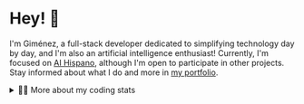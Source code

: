 # Hey! 👋

I'm Giménez, a full-stack developer dedicated to simplifying technology day by day, and I'm also an artificial intelligence enthusiast!
Currently, I'm focused on [AI Hispano](https://github.com/iahispano), although I'm open to participate in other projects.
Stay informed about what I do and more in [my portfolio](bygimenez.github.io/).


<details>
<summary>🧑‍💻 More about my coding stats</summary>
<br />

![Top Langs](https://github-readme-stats.vercel.app/api/top-langs/?username=bygimenez&layout=compact)

![Github stats](https://github-readme-stats.vercel.app/api?username=bygimenez&count_private=true&show_icons=true&theme=onedark)

</details>
